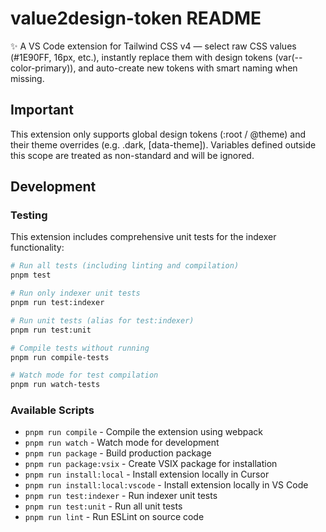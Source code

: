 # value2design-token README

✨ A VS Code extension for Tailwind CSS v4 — select raw CSS values (#1E90FF, 16px, etc.), instantly replace them with design tokens (var(--color-primary)), and auto-create new tokens with smart naming when missing.

## Important

This extension only supports global design tokens (:root / @theme) and their theme overrides (e.g. .dark, [data-theme]).
Variables defined outside this scope are treated as non-standard and will be ignored.

## Development

### Testing

This extension includes comprehensive unit tests for the indexer functionality:

```bash
# Run all tests (including linting and compilation)
pnpm test

# Run only indexer unit tests
pnpm run test:indexer

# Run unit tests (alias for test:indexer)
pnpm run test:unit

# Compile tests without running
pnpm run compile-tests

# Watch mode for test compilation
pnpm run watch-tests
```

### Available Scripts

- `pnpm run compile` - Compile the extension using webpack
- `pnpm run watch` - Watch mode for development
- `pnpm run package` - Build production package
- `pnpm run package:vsix` - Create VSIX package for installation
- `pnpm run install:local` - Install extension locally in Cursor
- `pnpm run install:local:vscode` - Install extension locally in VS Code
- `pnpm run test:indexer` - Run indexer unit tests
- `pnpm run test:unit` - Run all unit tests
- `pnpm run lint` - Run ESLint on source code
